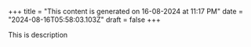 +++
title = "This content is generated on 16-08-2024 at 11:17 PM"
date = "2024-08-16T05:58:03.103Z"
draft = false
+++

  This is description
        
